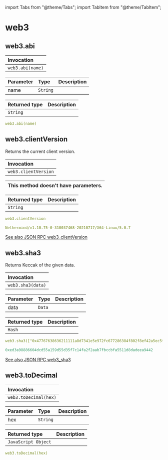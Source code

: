 import Tabs from "@theme/Tabs";
import TabItem from "@theme/TabItem";

# web3

## web3.abi

| Invocation       |
|:-----------------|
| `web3.abi(name)` |

| Parameter | Type     | Description |
|:----------|:---------|:------------|
| name      | `String` |             |

| Returned type | Description |
|:--------------|:------------|
| `String`      |             |

``` yaml title="Example request of web3.abi" 
web3.abi(name)
```

## web3.clientVersion

Returns the current client version.

| Invocation           |
|:---------------------|
| `web3.clientVersion` |

| This method doesn't have parameters. |
|:-------------------------------------|

| Returned type | Description |
|:--------------|:------------|
| `String`      |             |

<Tabs>
<TabItem label="Request" value="request">

```yaml
web3.clientVersion
```

</TabItem>
<TabItem label="Response" value="response">

```yaml
Nethermind/v1.10.75-0-310037468-20210717/X64-Linux/5.0.7
```

</TabItem>
</Tabs>

[See also JSON RPC web3_clientVersion](https://docs.nethermind.io/nethermind/ethereum-client/json-rpc/web3#web3_clientversion)

## web3.sha3

Returns Keccak of the given data.

| Invocation        |
|:------------------|
| `web3.sha3(data)` |

| Parameter | Type   | Description |
|:----------|:-------|:------------|
| data      | `Data` |             |

| Returned type | Description |
|:--------------|:------------|
| `Hash`        |             |

<Tabs>
<TabItem label="Request" value="request">

```yaml
web3.sha3(["0x47767638636211111a8d7341e5e972fc677286384f802f8ef42a5ec5f03bbfa254cb01abc"])
```

</TabItem>
<TabItem label="Response" value="response">

```yaml
0xed3a98886604dcd55a159d55d35f7c14fa2f2aab7fbccbfa5511d8dadeea9442
```

</TabItem>
</Tabs>

[See also JSON RPC web3_sha3](https://docs.nethermind.io/nethermind/ethereum-client/json-rpc/web3#web3_sha3)

## web3.toDecimal

| Invocation            |
|:----------------------|
| `web3.toDecimal(hex)` |

| Parameter | Type     | Description |
|:----------|:---------|:------------|
| hex       | `String` |             |

| Returned type       | Description |
|:--------------------|:------------|
| `JavaScript Object` |             |

``` yaml title="Example request of web3.toDecimal" 
web3.toDecimal(hex)
```


